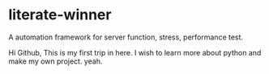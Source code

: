 # literate-winner
A automation framework for server function, stress, performance test.

Hi Github,
  This is my first trip in here. I wish to learn more about python and make my own project.
  yeah.
